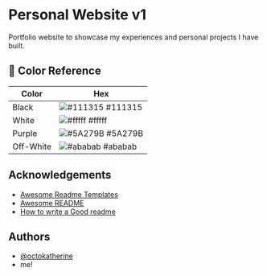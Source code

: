 
# Personal Website v1
Portfolio website to showcase my experiences and personal projects I have built.

## 🎨 Color Reference

| Color             | Hex                                                                |
| ----------------- | ------------------------------------------------------------------ |
| Black | ![#111315](https://via.placeholder.com/10/0a192f?text=+) #111315 |
| White | ![#fffff](https://via.placeholder.com/10/f8f8f8?text=+) #fffff|
| Purple | ![#5A279B](https://via.placeholder.com/10/00b48a?text=+) #5A279B |
| Off-White| ![#ababab](https://via.placeholder.com/10/00b48a?text=+) #ababab |


## Acknowledgements

 - [Awesome Readme Templates](https://awesomeopensource.com/project/elangosundar/awesome-README-templates)
 - [Awesome README](https://github.com/matiassingers/awesome-readme)
 - [How to write a Good readme](https://bulldogjob.com/news/449-how-to-write-a-good-readme-for-your-github-project)


## Authors

- [@octokatherine](https://www.github.com/octokatherine)
- me!

